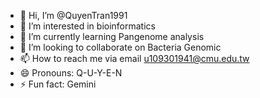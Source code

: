 - 👋 Hi, I’m @QuyenTran1991
- 👀 I’m interested in bioinformatics
- 🌱 I’m currently learning Pangenome analysis
- 💞️ I’m looking to collaborate on Bacteria Genomic
- 📫 How to reach me via email u109301941@cmu.edu.tw
- 😄 Pronouns: Q-U-Y-E-N
- ⚡ Fun fact: Gemini    

<!---
QuyenTran1991/QuyenTran1991 is a ✨ special ✨ repository because its `README.md` (this file) appears on your GitHub profile.
You can click the Preview link to take a look at your changes.
--->
